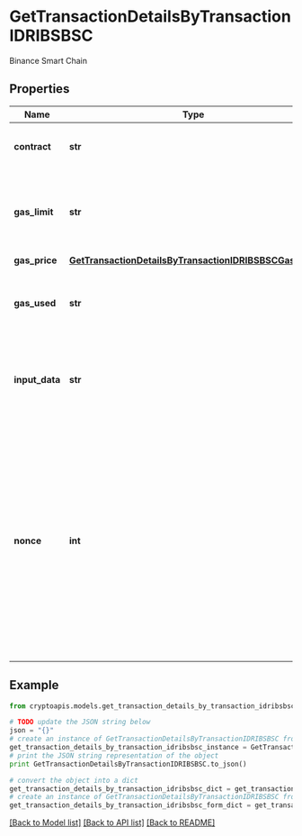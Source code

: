 # GetTransactionDetailsByTransactionIDRIBSBSC

Binance Smart Chain

## Properties
Name | Type | Description | Notes
------------ | ------------- | ------------- | -------------
**contract** | **str** | Represents the specific transaction contract | [optional] 
**gas_limit** | **str** | Represents the amount of gas used by this specific transaction alone. | 
**gas_price** | [**GetTransactionDetailsByTransactionIDRIBSBSCGasPrice**](GetTransactionDetailsByTransactionIDRIBSBSCGasPrice.md) |  | 
**gas_used** | **str** | Defines the unit of the gas price amount, e.g. BTC, ETH, XRP. | 
**input_data** | **str** | Represents additional information that is required for the transaction. | [optional] 
**nonce** | **int** | Represents the sequential running number for an address, starting from 0 for the first transaction. E.g., if the nonce of a transaction is 10, it would be the 11th transaction sent from the sender&#39;s address. | 

## Example

```python
from cryptoapis.models.get_transaction_details_by_transaction_idribsbsc import GetTransactionDetailsByTransactionIDRIBSBSC

# TODO update the JSON string below
json = "{}"
# create an instance of GetTransactionDetailsByTransactionIDRIBSBSC from a JSON string
get_transaction_details_by_transaction_idribsbsc_instance = GetTransactionDetailsByTransactionIDRIBSBSC.from_json(json)
# print the JSON string representation of the object
print GetTransactionDetailsByTransactionIDRIBSBSC.to_json()

# convert the object into a dict
get_transaction_details_by_transaction_idribsbsc_dict = get_transaction_details_by_transaction_idribsbsc_instance.to_dict()
# create an instance of GetTransactionDetailsByTransactionIDRIBSBSC from a dict
get_transaction_details_by_transaction_idribsbsc_form_dict = get_transaction_details_by_transaction_idribsbsc.from_dict(get_transaction_details_by_transaction_idribsbsc_dict)
```
[[Back to Model list]](../README.md#documentation-for-models) [[Back to API list]](../README.md#documentation-for-api-endpoints) [[Back to README]](../README.md)


